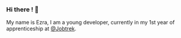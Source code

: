 ### Hi there ! 👋

My name is Ezra, I am a young developer, currently in my 1st year of apprenticeship at [@Jobtrek](https://github.com/jobtrek).

